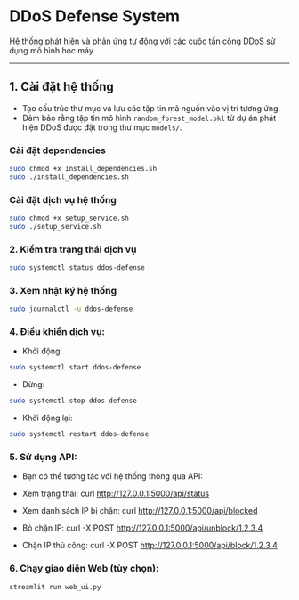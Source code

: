 # DDoS Defense System

Hệ thống phát hiện và phản ứng tự động với các cuộc tấn công DDoS sử dụng mô hình học máy.

---

## 1. Cài đặt hệ thống

- Tạo cấu trúc thư mục và lưu các tập tin mã nguồn vào vị trí tương ứng.
- Đảm bảo rằng tập tin mô hình `random_forest_model.pkl` từ dự án phát hiện DDoS được đặt trong thư mục `models/`.

### Cài đặt dependencies

```bash
sudo chmod +x install_dependencies.sh
sudo ./install_dependencies.sh
```

### Cài đặt dịch vụ hệ thống

```bash
sudo chmod +x setup_service.sh
sudo ./setup_service.sh
```

### 2. Kiểm tra trạng thái dịch vụ

```bash
sudo systemctl status ddos-defense
```

### 3. Xem nhật ký hệ thống

```bash
sudo journalctl -u ddos-defense
```

### 4. Điều khiển dịch vụ:
- Khởi động:
```bash
sudo systemctl start ddos-defense
```
- Dừng: 
```bash
sudo systemctl stop ddos-defense
```
- Khởi động lại:
```bash
sudo systemctl restart ddos-defense
```
### 5. Sử dụng API:
- Bạn có thể tương tác với hệ thống thông qua API:

- Xem trạng thái: curl http://127.0.0.1:5000/api/status
- Xem danh sách IP bị chặn: curl http://127.0.0.1:5000/api/blocked
- Bỏ chặn IP: curl -X POST http://127.0.0.1:5000/api/unblock/1.2.3.4
- Chặn IP thủ công: curl -X POST http://127.0.0.1:5000/api/block/1.2.3.4

### 6. Chạy giao diện Web (tùy chọn):
```bash
streamlit run web_ui.py
```
